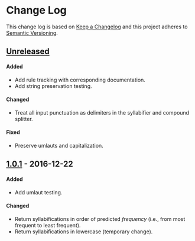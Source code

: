 # Change Log
This change log is based on [Keep a Changelog](http://keepachangelog.com/) and this project adheres to [Semantic Versioning](http://semver.org/).

## [Unreleased](#unreleased)
#### Added
- Add rule tracking with corresponding documentation.
- Add string preservation testing.

#### Changed
- Treat all input punctuation as delimiters in the syllabifier and compound splitter.

#### Fixed
- Preserve umlauts and capitalization.

## [1.0.1](#1.0.1) - 2016-12-22
#### Added
- Add umlaut testing.

#### Changed
- Return syllabifications in order of predicted *frequency* (i.e., from most frequent to least frequent).
- Return syllabifications in lowercase (temporary change).
